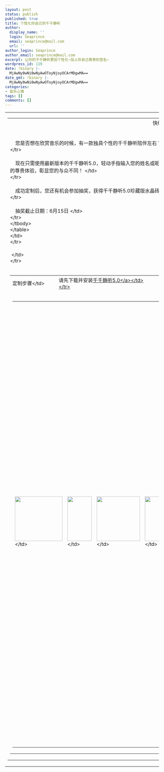 ```yaml
---
layout: post
status: publish
published: true
title: 个性化你自己的千千静听
author:
  display_name: ''
  login: Seaprince
  email: seaprince@mail.com
  url: ''
author_login: Seaprince
author_email: seaprince@mail.com
excerpt: 让你的千千静听更加个性化~加上你自己尊贵的签名~
wordpress_id: 119
date: !binary |-
  MjAwNy0wNi0wNyAwOToyNjoyOCArMDgwMA==
date_gmt: !binary |-
  MjAwNy0wNi0wNyAwOToyNjoyOCArMDgwMA==
categories:
- 音乐心情
tags: []
comments: []
---
```

<table cellspacing="0" cellpadding="0" width="100%" border="0">
<tbody>
<tr>
<td class="STYLE2" align="center" height="145">
<table cellspacing="0" cellpadding="0" width="95%" border="0">
<tbody>
<tr>
<td class="STYLE3" align="center" height="30">快给你的千千静听签个名！个性定制活动，火热进行中！<&#47;td><br />
                    <&#47;tr></p>
<tr>
<td class="STYLE11" height="25">&nbsp;&nbsp;&nbsp;&nbsp;您是否想在欣赏音乐的时候，有一款独具个性的千千静听陪伴左右？<&#47;td><br />
                    <&#47;tr></p>
<tr>
<td class="STYLE11" height="25">&nbsp;&nbsp;&nbsp;&nbsp;现在只需使用最新版本的千千静听5.0，轻动手指输入您的姓名或昵称，一款由您命名并专享的千千静听就可以轻松定制完成。华丽酷感的外观,个性十足的皮肤，将带给您其他播放器所无法达到的尊贵体验，彰显您的与众不同！ <&#47;td><br />
                    <&#47;tr></p>
<tr>
<td class="STYLE11" height="25">&nbsp;&nbsp;&nbsp;&nbsp;成功定制后，您还有机会参加抽奖，获得千千静听5.0珍藏版水晶砖。数量有限，现在就开始行动吧！<&#47;td><br />
                    <&#47;tr></p>
<tr>
<td class="STYLE8" height="25">&nbsp;&nbsp;&nbsp;&nbsp;抽奖截止日期：6月15日 <&#47;td><br />
                    <&#47;tr><br />
                <&#47;tbody><br />
            <&#47;table><br />
            <&#47;td><br />
        <&#47;tr></p>
<tr>
<td background="images&#47;line.jpg" height="9">&nbsp;<&#47;td><br />
        <&#47;tr></p>
<tr>
<td align="center">
<table cellspacing="0" cellpadding="0" width="98%" border="0">
<tbody>
<tr>
<td class="STYLE3" width="11%" height="35">定制步骤<&#47;td></p>
<td class="STYLE4" width="89%" height="35">请先下载并安装<a class="title2" href="http:&#47;&#47;wwwcnc.ttplayer.com&#47;down.php?t=3" target="_blank">千千静听5.0<&#47;a><&#47;td><br />
                    <&#47;tr></p>
<tr>
<td align="center" colspan="2" height="160">
<table cellspacing="0" cellpadding="0" width="615" border="0">
                            <!-- fwtable fwsrc="未命名" fwbase="pic.jpg" fwstyle="Dreamweaver" fwdocid = "1082794157" fwnested="1" --></p>
<tbody>
<tr>
<td><img id="pic_r1_c1" height="146" alt="" src="http:&#47;&#47;wwwcnc.ttplayer.com&#47;personal&#47;images&#47;pic_r1_c1.jpg" width="156" border="0" name="pic_r1_c1" &#47;><&#47;td></p>
<td><img id="pic_r1_c2" height="146" alt="" src="http:&#47;&#47;wwwcnc.ttplayer.com&#47;personal&#47;images&#47;pic_r1_c2.jpg" width="80" border="0" name="pic_r1_c2" &#47;><&#47;td></p>
<td><img id="pic_r1_c3" height="146" alt="" src="http:&#47;&#47;wwwcnc.ttplayer.com&#47;personal&#47;images&#47;pic_r1_c3.jpg" width="142" border="0" name="pic_r1_c3" &#47;><&#47;td></p>
<td><img id="pic_r1_c4" height="146" alt="" src="http:&#47;&#47;wwwcnc.ttplayer.com&#47;personal&#47;images&#47;pic_r1_c4.jpg" width="79" border="0" name="pic_r1_c4" &#47;><&#47;td></p>
<td><img id="pic_r1_c5" height="146" alt="" src="http:&#47;&#47;wwwcnc.ttplayer.com&#47;personal&#47;images&#47;pic_r1_c5.jpg" width="158" border="0" name="pic_r1_c5" &#47;><&#47;td><br />
                                <&#47;tr><br />
                            <&#47;tbody><br />
                        <&#47;table></p>
<table cellspacing="0" cellpadding="0" width="90%" border="0">
<tbody>
<tr>
<td align="center" height="50"><a href="http:&#47;&#47;wwwcnc.ttplayer.com&#47;personal&#47;dz_dz.php"><img height="42" src="http:&#47;&#47;wwwcnc.ttplayer.com&#47;personal&#47;images&#47;b_01.jpg" width="130" border="0" alt="" &#47;><&#47;a><&#47;td><br />
                                <&#47;tr><br />
                            <&#47;tbody><br />
                        <&#47;table><br />
                        <&#47;td><br />
                    <&#47;tr></p>
<tr>
<td class="STYLE5" colspan="2" height="30">注：请使用IE和Maxthon浏览器进行定制<&#47;td><br />
                    <&#47;tr><br />
                <&#47;tbody><br />
            <&#47;table><br />
            <&#47;td><br />
        <&#47;tr></p>
<tr>
<td background="images&#47;line.jpg" height="9">&nbsp;<&#47;td><br />
        <&#47;tr></p>
<tr>
<td align="center">
<table cellspacing="0" cellpadding="0" width="95%" border="0">
<tbody>
<tr>
<td class="STYLE3" height="35">您将在以下位置看到您的定制内容<&#47;td><br />
                    <&#47;tr></p>
<tr>
<td align="center" height="335">
<table cellspacing="0" cellpadding="0" width="712" border="0">
                            <!-- fwtable fwsrc="未命名" fwbase="pic2.jpg" fwstyle="Dreamweaver" fwdocid = "189622600" fwnested="1" --></p>
<tbody>
<tr>
<td><img id="pic2_r1_c1" height="321" alt="" src="http:&#47;&#47;wwwcnc.ttplayer.com&#47;personal&#47;images&#47;pic2_r1_c1.jpg" width="142" border="0" name="pic2_r1_c1" &#47;><&#47;td></p>
<td><img id="pic2_r1_c2" height="321" alt="" src="http:&#47;&#47;wwwcnc.ttplayer.com&#47;personal&#47;images&#47;pic2_r1_c2.jpg" width="125" border="0" name="pic2_r1_c2" &#47;><&#47;td></p>
<td><img id="pic2_r1_c3" height="321" alt="" src="http:&#47;&#47;wwwcnc.ttplayer.com&#47;personal&#47;images&#47;pic2_r1_c3.jpg" width="152" border="0" name="pic2_r1_c3" &#47;><&#47;td></p>
<td><img id="pic2_r1_c4" height="321" alt="" src="http:&#47;&#47;wwwcnc.ttplayer.com&#47;personal&#47;images&#47;pic2_r1_c4.jpg" width="146" border="0" name="pic2_r1_c4" &#47;><&#47;td></p>
<td><img id="pic2_r1_c5" height="321" alt="" src="http:&#47;&#47;wwwcnc.ttplayer.com&#47;personal&#47;images&#47;pic2_r1_c5.jpg" width="147" border="0" name="pic2_r1_c5" &#47;><&#47;td><br />
                                <&#47;tr><br />
                            <&#47;tbody><br />
                        <&#47;table><br />
                        <&#47;td><br />
                    <&#47;tr></p>
<tr>
<td align="center" height="45"><a href="http:&#47;&#47;wwwcnc.ttplayer.com&#47;personal&#47;dz_dz.php"><img height="42" src="http:&#47;&#47;wwwcnc.ttplayer.com&#47;personal&#47;images&#47;b_01.jpg" width="130" border="0" alt="" &#47;><&#47;a><&#47;td><br />
                    <&#47;tr><br />
                <&#47;tbody><br />
            <&#47;table><br />
            <&#47;td><br />
        <&#47;tr><br />
    <&#47;tbody><br />
<&#47;table></p>
